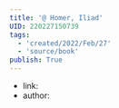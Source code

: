 ```yaml
---
title: '@ Homer, Iliad'
UID: 220227150739
tags:
  - 'created/2022/Feb/27'
  - 'source/book'
publish: True
---
```

- link:
- author:


